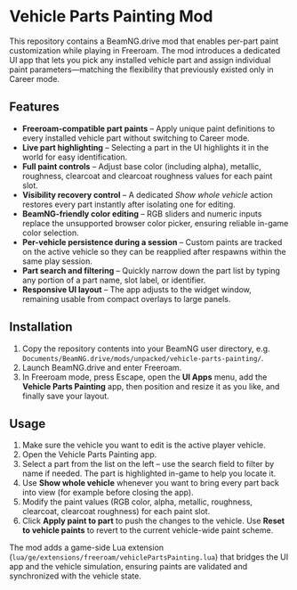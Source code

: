 # Vehicle Parts Painting Mod

This repository contains a BeamNG.drive mod that enables per-part paint customization while playing in Freeroam. The mod introduces a dedicated UI app that lets you pick any installed vehicle part and assign individual paint parameters—matching the flexibility that previously existed only in Career mode.

## Features

- **Freeroam-compatible part paints** – Apply unique paint definitions to every installed vehicle part without switching to Career mode.
- **Live part highlighting** – Selecting a part in the UI highlights it in the world for easy identification.
- **Full paint controls** – Adjust base color (including alpha), metallic, roughness, clearcoat and clearcoat roughness values for each paint slot.
- **Visibility recovery control** – A dedicated *Show whole vehicle* action restores every part instantly after isolating one for editing.
- **BeamNG-friendly color editing** – RGB sliders and numeric inputs replace the unsupported browser color picker, ensuring reliable in-game color selection.
- **Per-vehicle persistence during a session** – Custom paints are tracked on the active vehicle so they can be reapplied after respawns within the same play session.
- **Part search and filtering** – Quickly narrow down the part list by typing any portion of a part name, slot label, or identifier.
- **Responsive UI layout** – The app adjusts to the widget window, remaining usable from compact overlays to large panels.

## Installation

1. Copy the repository contents into your BeamNG user directory, e.g. `Documents/BeamNG.drive/mods/unpacked/vehicle-parts-painting/`.
2. Launch BeamNG.drive and enter Freeroam.
3. In Freeroam mode, press Escape, open the **UI Apps** menu, add the **Vehicle Parts Painting** app, then position and resize it as you like, and finally save your layout.

## Usage

1. Make sure the vehicle you want to edit is the active player vehicle.
2. Open the Vehicle Parts Painting app.
3. Select a part from the list on the left – use the search field to filter by name if needed. The part is highlighted in-game to help you locate it.
4. Use **Show whole vehicle** whenever you want to bring every part back into view (for example before closing the app).
5. Modify the paint values (RGB color, alpha, metallic, roughness, clearcoat, clearcoat roughness) for each paint slot.
6. Click **Apply paint to part** to push the changes to the vehicle. Use **Reset to vehicle paints** to revert to the current vehicle-wide paint scheme.

The mod adds a game-side Lua extension (`lua/ge/extensions/freeroam/vehiclePartsPainting.lua`) that bridges the UI app and the vehicle simulation, ensuring paints are validated and synchronized with the vehicle state.
